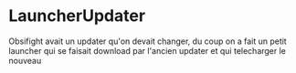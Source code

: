 # LauncherUpdater

Obsifight avait un updater qu'on devait changer, du coup on a fait un petit launcher qui se faisait download par l'ancien updater et qui telecharger le nouveau

